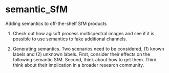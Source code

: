 # semantic_SfM
Adding semantics to off-the-shelf SfM products

1. Check out how agisoft process multispectral images and see if it is possible to use semantics to fake additional channels. 


2. Generating semantics.
   Two scenarios need to be considered, (1) known labels and (2) unknown labels. First, consider their effects on the following semantic SfM. Second, think about how to get them. Third, think about their implication in a broader research community.
